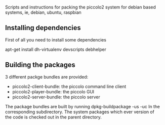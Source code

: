 Scripts and instructions for packing the piccolo2 system for debian based
systems, ie, debian, ubuntu, raspbian

## Installing dependencies
First of all you need to install some dependencies

apt-get install dh-virtualenv devscripts debhelper

## Building the packages
3 different packge bundles are provided:
* piccolo2-client-bundle: the piccolo command line client
* piccolo2-player-bundle: the piccolo GUI
* piccolo2-server-bundle: the piccolo server

The package bundles are built by running
dpkg-buildpackage -us -uc
In the corresponding subdirectory. The system packages which ever version of the
code is checked out in the parent directory.

